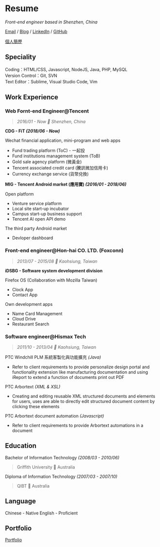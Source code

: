 # Resume

_Front-end engineer based in Shenzhen, China_

[Email](mailto:hoyang.t@gmail.com) / [Blog](https://hoyangtsai.github.io/blog) / [LinkedIn](https://www.linkedin.com/in/hoyangtsai/) / [GitHub](https://github.com/hoyangtsai/)

[個人簡歷](README.zh-tw.md)

## Speciality

Coding：HTML/CSS, Javascript, NodeJS, Java, PHP, MySQL  
Version Control：Git, SVN  
Text Editor：Sublime, Visual Studio Code, Vim

## Work Experience

### Web Fornt-end Engineer@Tencent

> _2016/01 - Now 📍 Shenzhen, China_

**CDG - FiT _(2018/06 - Now)_**

Wechat financial application, mini-program and web apps

- Fund trading platform (ToC) - 一起投
- Fund institutions management system (ToB)
- Gold sale agency platform (微黃金)
- Tencent associated credit card (騰訊微加信用卡)
- Currency exchange service (貨幣兌換)

**MIG - Tencent Android market (應用寶) _(2016/01 - 2018/06)_**

Open platform

- Venture service platform
- Local site start-up incubator
- Campus start-up business support
- Tencent AI open API demo

The third party Android market

- Devloper dashboard

### Front-end engineer@Hon-hai CO. LTD. (Foxconn)

> _2013/07 - 2015/08 📍 Kaohsiung, Taiwan_

**iDSBG - Software system development division**

Firefox OS (Collaboration with Mozilla Taiwan)

- Clock App
- Contact App

Own development apps

- Name Card Management
- Cloud Drive
- Restaurant Search

### Software engineer@Hismax Tech

> _2011/10 - 2013/04 📍 Kaohsiung, Taiwan_

PTC Windchill PLM 系統客製化與功能擴充 _(Java)_

- Refer to client requirements to provide personalize design portal and functionality extension like manufacturing documentation and using iReport to extend a function of documents print out PDF

PTC Arbortext _(XML & XSL)_

- Creating and editing reusable XML structured documents and elements for users, uses are able to directly edit structured document content by clicking these elements

PTC Arbortext document automation _(Javascript)_

- Refer to client requirements to provide Arbortext automations in a document

## Education

Bachelor of Information Technology _(2008/03 - 2010/06)_
> Griffith University 📍 Australia

Diploma of Information Technology _(2007/03 - 2007/10)_
> QIBT 📍 Australia

## Language

Chinese - Native
English - Proficient

## Portfolio

[Portfolio](https://hoyangtsai.github.io/portfolio/)
